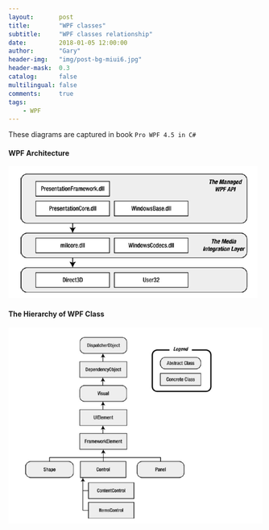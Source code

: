 ```yaml
---
layout:       post
title:        "WPF classes"
subtitle:     "WPF classes relationship"
date:         2018-01-05 12:00:00
author:       "Gary"
header-img:   "img/post-bg-miui6.jpg"
header-mask:  0.3
catalog:      false
multilingual: false
comments:     true
tags:
    - WPF
---
```


These diagrams are captured in book `Pro WPF 4.5 in C#`
#### WPF Architecture
![Architecture](/img/WPF/1.png)


#### The Hierarchy of WPF Class

![class](/img/WPF/2.png)

